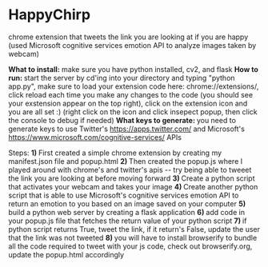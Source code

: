 # HappyChirp
chrome extension that tweets the link you are looking at if you are happy (used Microsoft cognitive services emotion API to analyze images taken by webcam)

<b> What to install:</b> make sure you have python installed, cv2, and flask
<b> How to run: </b> start the server by cd'ing into your directory and typing "python app.py", make sure to load your extension code here: chrome://extensions/, click reload each time you make any changes to the code (you should see your exstension appear on the top right), click on the extension icon and you are all set :) (right click on the icon and click insepect popup, then click the console to debug if needed)
<b> What keys to generate: </b> you need to generate keys to use Twitter's https://apps.twitter.com/ and Microsoft's https://www.microsoft.com/cognitive-services/ APIs

Steps:
<b> 1) </b> First created  a simple chrome extension by creating my manifest.json file and popup.html
<b> 2) </b> Then created the popup.js where I played around with chrome's and twitter's apis -- try being able to tweeet the link you are looking at before moving forward
<b> 3) </b> Create a python script that activates your webcam and takes your image
<b> 4) </b> Create another python script that is able to use Microsoft's cognitive services emotion API to return an emotion to you based on an image saved on your computer
<b> 5) </b> build a python web server by creating a flask application 
<b> 6) </b> add code in your popup.js file that fetches the return value of your python script 
<b> 7) </b> if python script returns True, tweet the link, if it return's False, update the user that the link was not tweeted
<b> 8) </b> you will have to install browserify to bundle all the code required to tweet with your js code, check out browserify.org, update the popup.html accordingly

